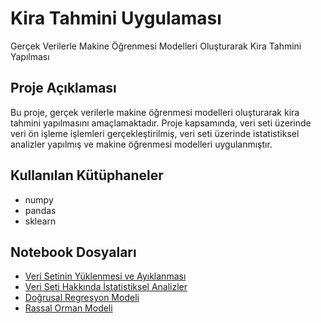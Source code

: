 # Kira Tahmini Uygulaması
Gerçek Verilerle Makine Öğrenmesi Modelleri Oluşturarak Kira Tahmini Yapılması

## Proje Açıklaması
Bu proje, gerçek verilerle makine öğrenmesi modelleri oluşturarak kira tahmini yapılmasını amaçlamaktadır. Proje kapsamında, veri seti üzerinde veri ön işleme işlemleri gerçekleştirilmiş, veri seti üzerinde istatistiksel analizler yapılmış ve makine öğrenmesi modelleri uygulanmıştır.

## Kullanılan Kütüphaneler
- numpy
- pandas
- sklearn

## Notebook Dosyaları
- [Veri Setinin Yüklenmesi ve Ayıklanması](veri_ayikla.ipynb)
- [Veri Seti Hakkında İstatistiksel Analizler](istatistiksel_inceleme.ipynb)
- [Doğrusal Regresyon Modeli](regresyon.ipynb)
- [Rassal Orman Modeli](sınıflandırma.ipynb)
